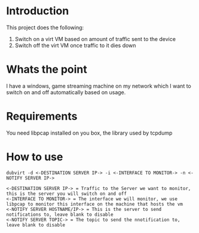# Introduction
This project does the following:

1. Switch on a virt VM based on amount of traffic sent to the device
2. Switch off the virt VM once traffic to it dies down

# Whats the point
I have a windows, game streaming machine on my network which I want to switch on and off
automatically based on usage.

# Requirements
You need libpcap installed on you box, the library used by tcpdump

# How to use

```
dubvirt -d <-DESTINATION SERVER IP-> -i <-INTERFACE TO MONITOR-> -n <-NOTIFY SERVER IP->

<-DESTINATION SERVER IP-> = Traffic to the Server we want to monitor, this is the server you will switch on and off
<-INTERFACE TO MONITOR-> = The interface we will monitor, we use libpcap to monitor this interface on the machine that hosts the vm
<-NOTIFY SERVER HOSTNAME/IP-> = This is the server to send notifications to, leave blank to disable
<-NOTIFY SERVER TOPIC-> = The topic to send the nnotification to, leave blank to disable
```
